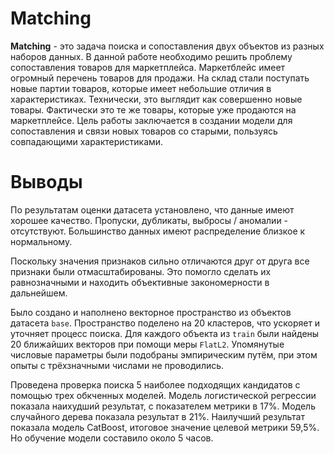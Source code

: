 # Matching

**Matching** - это задача поиска и сопоставления двух объектов из разных наборов данных. В данной работе необходимо решить проблему сопоставления товаров для маркетплейса. Маркетблейс имеет огромный перечень товаров для продажи. На склад стали поступать новые партии товаров, которые имеет небольшие отличия в характеристиках. Технически, это выглядит как совершенно новые товары. Фактически это те же товары, которые уже продаются на маркетплейсе. Цель работы заключается в создании модели для сопоставления и связи новых товаров со старыми, пользуясь совпадающими характеристиками.

# Выводы

По результатам оценки датасета установлено, что данные имеют хорошее качество. Пропуски, дубликаты, выбросы / аномалии - отсутствуют. Большинство данных имеют распределение близкое к нормальному. 

Поскольку значения признаков сильно отличаются друг от друга все признаки были отмасштабированы. Это помогло сделать их равнозначными и находить объективные закономерности в дальнейшем.

Было создано и наполнено векторное пространство из объектов датасета `base`. Пространство поделено на 20 кластеров, что ускоряет и уточняет процесс поиска. Для каждого объекта из `train` были найдены 20 ближайших векторов при помощи меры `FlatL2`. Упомянутые числовые параметры были подобраны эмпирическим путём, при этом опыты с трёхзначными числами не проводились.

Проведена проверка поиска 5 наиболее подходящих кандидатов с помощью трех обкченных моделей. Модель логистической регрессии показала наихудший результат, с показателем метрики в 17%. Модель случайного дерева показала результат в 21%. Наилучший результат показала модель CatBoost, итоговое значение целевой метрики 59,5%. Но обучение модели составило около 5 часов.
